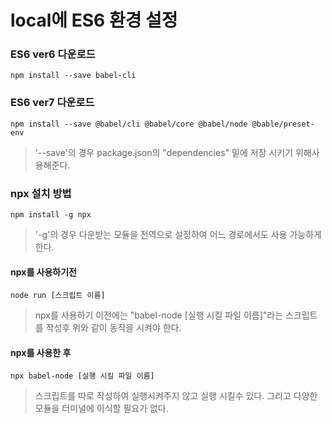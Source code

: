# local에 ES6 환경 설정
### ES6 ver6 다운로드
<pre><code>npm install --save babel-cli</code></pre>
### ES6 ver7 다운로드
<pre><code>npm install --save @babel/cli @babel/core @babel/node @bable/preset-env</code></pre>
> '--save'의 경우 package.json의 "dependencies" 밑에 저장 시키기 위해사용해준다.
### npx 설치 방법
<pre><code>npm install -g npx</code></pre>
> '-g'의 경우 다운받는 모듈을 전역으로 설정하여 어느 경로에서도 사용 가능하게 한다.
#### npx를 사용하기전
<pre><code>node run [스크립트 이름]</code></pre>
> npx를 사용하기 이전에는 "babel-node [실행 시킬 파일 이름]"라는 스크립트를 작성후 위와 같이 동작을 시켜야 한다.
#### npx를 사용한 후
<pre><code>npx babel-node [실행 시킬 파일 이름]</code></pre>
> 스크립트를 따로 작성하여 실행시켜주지 않고 실행 시킬수 있다. 그리고 다양한 모듈을 터미널에 이식할 필요가 없다.
